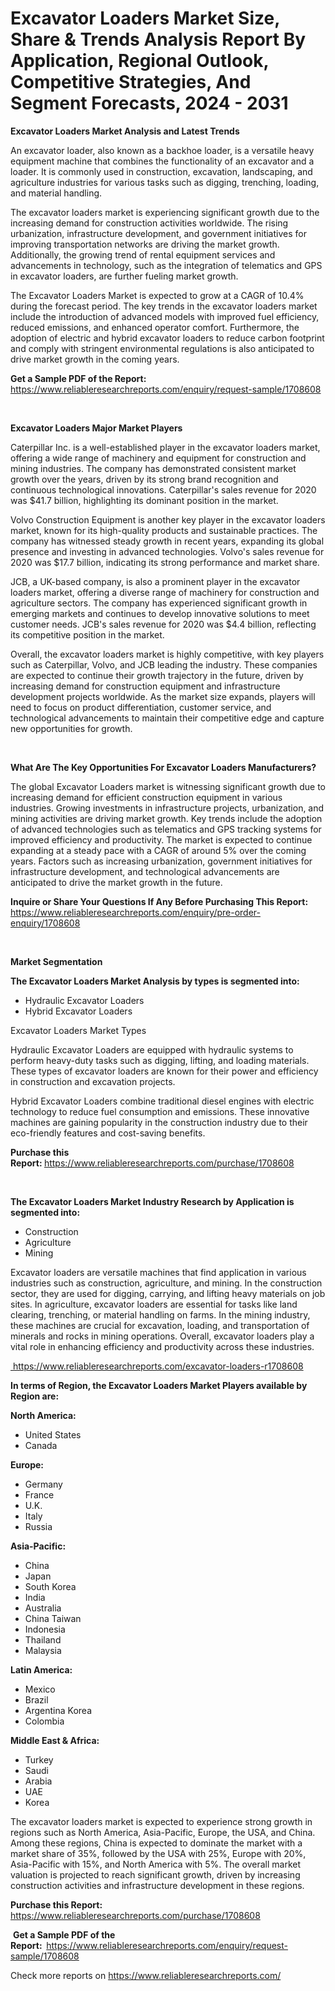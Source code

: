 <p><h1>Excavator Loaders Market Size, Share & Trends Analysis Report By Application, Regional Outlook, Competitive Strategies, And Segment Forecasts, 2024 - 2031</h1></p><p><strong>Excavator Loaders Market Analysis and Latest Trends</strong></p>
<p><p>An excavator loader, also known as a backhoe loader, is a versatile heavy equipment machine that combines the functionality of an excavator and a loader. It is commonly used in construction, excavation, landscaping, and agriculture industries for various tasks such as digging, trenching, loading, and material handling.</p><p>The excavator loaders market is experiencing significant growth due to the increasing demand for construction activities worldwide. The rising urbanization, infrastructure development, and government initiatives for improving transportation networks are driving the market growth. Additionally, the growing trend of rental equipment services and advancements in technology, such as the integration of telematics and GPS in excavator loaders, are further fueling market growth.</p><p>The Excavator Loaders Market is expected to grow at a CAGR of 10.4% during the forecast period. The key trends in the excavator loaders market include the introduction of advanced models with improved fuel efficiency, reduced emissions, and enhanced operator comfort. Furthermore, the adoption of electric and hybrid excavator loaders to reduce carbon footprint and comply with stringent environmental regulations is also anticipated to drive market growth in the coming years.</p></p>
<p><strong>Get a Sample PDF of the Report:&nbsp;</strong> <a href="https://www.reliableresearchreports.com/enquiry/request-sample/1708608">https://www.reliableresearchreports.com/enquiry/request-sample/1708608</a></p>
<p>&nbsp;</p>
<p><strong>Excavator Loaders Major Market Players</strong></p>
<p><p>Caterpillar Inc. is a well-established player in the excavator loaders market, offering a wide range of machinery and equipment for construction and mining industries. The company has demonstrated consistent market growth over the years, driven by its strong brand recognition and continuous technological innovations. Caterpillar's sales revenue for 2020 was $41.7 billion, highlighting its dominant position in the market.</p><p>Volvo Construction Equipment is another key player in the excavator loaders market, known for its high-quality products and sustainable practices. The company has witnessed steady growth in recent years, expanding its global presence and investing in advanced technologies. Volvo's sales revenue for 2020 was $17.7 billion, indicating its strong performance and market share.</p><p>JCB, a UK-based company, is also a prominent player in the excavator loaders market, offering a diverse range of machinery for construction and agriculture sectors. The company has experienced significant growth in emerging markets and continues to develop innovative solutions to meet customer needs. JCB's sales revenue for 2020 was $4.4 billion, reflecting its competitive position in the market.</p><p>Overall, the excavator loaders market is highly competitive, with key players such as Caterpillar, Volvo, and JCB leading the industry. These companies are expected to continue their growth trajectory in the future, driven by increasing demand for construction equipment and infrastructure development projects worldwide. As the market size expands, players will need to focus on product differentiation, customer service, and technological advancements to maintain their competitive edge and capture new opportunities for growth.</p></p>
<p>&nbsp;</p>
<p><strong>What Are The Key Opportunities For Excavator Loaders Manufacturers?</strong></p>
<p><p>The global Excavator Loaders market is witnessing significant growth due to increasing demand for efficient construction equipment in various industries. Growing investments in infrastructure projects, urbanization, and mining activities are driving market growth. Key trends include the adoption of advanced technologies such as telematics and GPS tracking systems for improved efficiency and productivity. The market is expected to continue expanding at a steady pace with a CAGR of around 5% over the coming years. Factors such as increasing urbanization, government initiatives for infrastructure development, and technological advancements are anticipated to drive the market growth in the future.</p></p>
<p><strong>Inquire or Share Your Questions If Any Before Purchasing This Report:</strong> <a href="https://www.reliableresearchreports.com/enquiry/pre-order-enquiry/1708608">https://www.reliableresearchreports.com/enquiry/pre-order-enquiry/1708608</a></p>
<p>&nbsp;</p>
<p><strong>Market Segmentation</strong></p>
<p><strong>The Excavator Loaders Market Analysis by types is segmented into:</strong></p>
<p><ul><li>Hydraulic Excavator Loaders</li><li>Hybrid Excavator Loaders</li></ul></p>
<p><p>Excavator Loaders Market Types </p><p>Hydraulic Excavator Loaders are equipped with hydraulic systems to perform heavy-duty tasks such as digging, lifting, and loading materials. These types of excavator loaders are known for their power and efficiency in construction and excavation projects. </p><p>Hybrid Excavator Loaders combine traditional diesel engines with electric technology to reduce fuel consumption and emissions. These innovative machines are gaining popularity in the construction industry due to their eco-friendly features and cost-saving benefits.</p></p>
<p><strong>Purchase this Report:&nbsp;</strong><a href="https://www.reliableresearchreports.com/purchase/1708608">https://www.reliableresearchreports.com/purchase/1708608</a></p>
<p>&nbsp;</p>
<p><strong>The Excavator Loaders Market Industry Research by Application is segmented into:</strong></p>
<p><ul><li>Construction</li><li>Agriculture</li><li>Mining</li></ul></p>
<p><p>Excavator loaders are versatile machines that find application in various industries such as construction, agriculture, and mining. In the construction sector, they are used for digging, carrying, and lifting heavy materials on job sites. In agriculture, excavator loaders are essential for tasks like land clearing, trenching, or material handling on farms. In the mining industry, these machines are crucial for excavation, loading, and transportation of minerals and rocks in mining operations. Overall, excavator loaders play a vital role in enhancing efficiency and productivity across these industries.</p></p>
<p><a href="https://www.reliableresearchreports.com/excavator-loaders-r1708608">&nbsp;https://www.reliableresearchreports.com/excavator-loaders-r1708608</a></p>
<p><strong>In terms of Region, the Excavator Loaders Market Players available by Region are:</strong></p>
<p>
    <p> <strong> North America: </strong>
        <ul>
            <li>United States</li>
            <li>Canada</li>
        </ul>
        </p> 
    <p> <strong> Europe: </strong>
        <ul>
            <li>Germany</li>
            <li>France</li>
            <li>U.K.</li>
            <li>Italy</li>
            <li>Russia</li>
        </ul>
        </p> 
    <p> <strong> Asia-Pacific: </strong>
        <ul>
            <li>China</li>
            <li>Japan</li>
            <li>South Korea</li>
            <li>India</li>
            <li>Australia</li>
            <li>China Taiwan</li>
            <li>Indonesia</li>
            <li>Thailand</li>
            <li>Malaysia</li>
        </ul>
        </p> 
    <p> <strong> Latin America: </strong>
        <ul>
            <li>Mexico</li>
            <li>Brazil</li>
            <li>Argentina Korea</li>
            <li>Colombia</li>
        </ul>
        </p> 
    <p> <strong> Middle East & Africa: </strong>
        <ul>
            <li>Turkey</li>
            <li>Saudi</li>
            <li>Arabia</li>
            <li>UAE</li>
            <li>Korea</li>
        </ul>
    </p>
    </p>
<p><p>The excavator loaders market is expected to experience strong growth in regions such as North America, Asia-Pacific, Europe, the USA, and China. Among these regions, China is expected to dominate the market with a market share of 35%, followed by the USA with 25%, Europe with 20%, Asia-Pacific with 15%, and North America with 5%. The overall market valuation is projected to reach significant growth, driven by increasing construction activities and infrastructure development in these regions.</p></p>
<p><strong>Purchase this Report: </strong><a href="https://www.reliableresearchreports.com/purchase/1708608">https://www.reliableresearchreports.com/purchase/1708608</a></p>
<p>&nbsp;<strong>Get a Sample PDF of the Report:&nbsp;&nbsp;</strong><a href="https://www.reliableresearchreports.com/enquiry/request-sample/1708608">https://www.reliableresearchreports.com/enquiry/request-sample/1708608</a></p>
<p><strong></strong></p>
<p>Check more reports on <a href="https://www.reliableresearchreports.com/">https://www.reliableresearchreports.com/</a></p>
